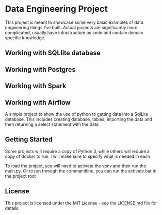 # Data Engineering Project 

This project is meant to showcase some very basic examples of data engineering things I've built.
Actual projects are significantly more complicated, usually have infrastructure as code and contain domain specific
knowledge. 

## Working with SQLlite database

## Working with Postgres

## Working with Spark

## Working with Airflow

A simple project to show the use of python to getting data into a SqlLite database.
This includes creating database, tables, importing the data and then returning a select statement with the data

## Getting Started

Some projects will require a copy of Python 3, while others will require a copy of docker to run. I will make sure to
specify what is needed in each

To load the project, you will need to activate the venv and then run the main.py.
Or to run through the commandline, you can run the activate.bat in the project root

## License

This project is licensed under the MIT License - see the [LICENSE.md](LICENSE.md) file for details

